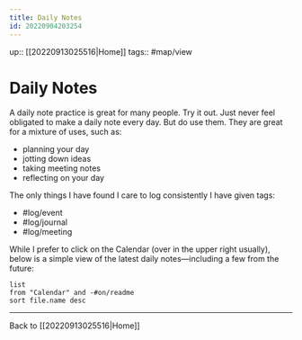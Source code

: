 ```yaml
---
title: Daily Notes
id: 20220904203254
---
```

up:: [[20220913025516|Home]]
tags:: #map/view 

# Daily Notes
A daily note practice is great for many people. Try it out. Just never feel obligated to make a daily note every day. But do use them. They are great for a mixture of uses, such as: 

- planning your day
- jotting down ideas
- taking meeting notes
- reflecting on your day

The only things I have found I care to log consistently I have given tags:

- #log/event 
- #log/journal 
- #log/meeting

While I prefer to click on the Calendar (over in the upper right usually), below is a simple view of the latest daily notes—including a few from the future:

```dataview
list
from "Calendar" and -#on/readme 
sort file.name desc
```

---

Back to [[20220913025516|Home]]